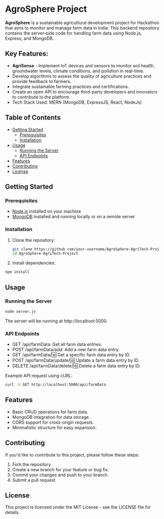 # AgroSphere Project

<b>AgroSphere</b> is a sustainable agricultural development project for Hackathon that aims to monitor and manage farm data in India. This backend repository contains the server-side code for handling farm data using Node.js, Express, and MongoDB.

## Key Features:

- <b>AgriSense</b> - Implement IoT devices and sensors to monitor soil health, groundwater levels, climate conditions, and pollution in real-time.
- Develop algorithms to assess the quality of agriculture practices and provide feedback to farmers.
- Integrate sustainable farming practices and certifications.
- Create an open API to encourage third-party developers and innovators to contribute to the platform.
- Tech Stack Used: MERN (MongoDB, ExpressJS, React, NodeJs)

## Table of Contents

- [Getting Started](#getting-started)
  - [Prerequisites](#prerequisites)
  - [Installation](#installation)
- [Usage](#usage)
  - [Running the Server](#running-the-server)
  - [API Endpoints](#api-endpoints)
- [Features](#features)
- [Contributing](#contributing)
- [License](#license)

## Getting Started

### Prerequisites

- [Node.js](https://nodejs.org/) installed on your machine
- [MongoDB](https://www.mongodb.com/) installed and running locally or on a remote server

### Installation

1. Clone the repository:

   ```bash
   git clone https://github.com/your-username/AgroSphere-AgriTech-Project.git
   cd AgroSphere-AgriTech-Project
   ```
2. Install dependencies:

```bash
npm install
```

## Usage
### Running the Server
```bash
node server.js
```
The server will be running at http://localhost:5000.

### API Endpoints
- GET /api/farmData: Get all farm data entries.
- POST /api/farmData/add: Add a new farm data entry.
- GET /api/farmData/:id: Get a specific farm data entry by ID.
- POST /api/farmData/update/:id: Update a farm data entry by ID.
- DELETE /api/farmData/delete/:id: Delete a farm data entry by ID.

Example API request using cURL:
```bash
curl -X GET http://localhost:5000/api/farmData
```

## Features
- Basic CRUD operations for farm data.
- MongoDB integration for data storage.
- CORS support for cross-origin requests.
- Minimalistic structure for easy expansion.

## Contributing
If you'd like to contribute to this project, please follow these steps:

1. Fork the repository.
2. Create a new branch for your feature or bug fix.
3. Commit your changes and push to your branch.
4. Submit a pull request.

## License
This project is licensed under the MIT License - see the LICENSE file for details.
